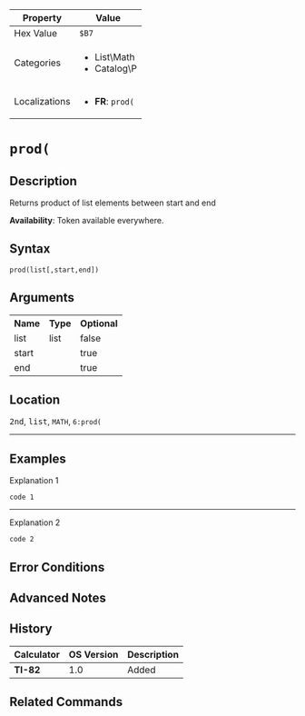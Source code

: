 | Property      | Value |
|---------------|-------|
| Hex Value     | `$B7`|
| Categories    | <ul><li>List\Math</li><li>Catalog\P</li></ul> |
| Localizations | <ul><li><b>FR</b>: `prod(`</li></ul> |

# `prod(`

## Description
Returns product of list elements between start and end


<b>Availability</b>: Token available everywhere.

## Syntax
`prod(list[,start,end])`

## Arguments
<table>
<tr><th>Name</th><th>Type</th><th>Optional</th></tr>

<tr><td>list</td><td>list</td><td>false</td></tr>

<tr><td>start</td><td></td><td>true</td></tr>

<tr><td>end</td><td></td><td>true</td></tr>

</table>

## Location
<kbd>2nd</kbd>, <kbd>list</kbd>, `MATH`, `6:prod(`
<hr>

## Examples

Explanation 1
```ti-basic
code 1
```
---
Explanation 2
```ti-basic
code 2
```

## Error Conditions


## Advanced Notes


## History
| Calculator | OS Version | Description |
|------------|------------|-------------|
| <b>TI-82</b> | 1.0 | Added

## Related Commands

    